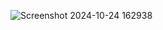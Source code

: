 ![Screenshot 2024-10-24 162938](https://github.com/user-attachments/assets/d924788e-75d0-4491-a8c1-3e4cf06606d9)
